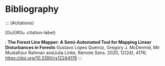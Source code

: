 # Bibliography

::: {#citations}

[Gu]{#Gu .citation-label}

:   **The Forest Line Mapper: A Semi-Automated Tool for Mapping Linear
    Disturbances in Forests** Gustavo Lopes Queiroz, Gregory J.
    McDermid, Mir Mustafizur Rahman andJulia Linke, Remote Sens. 2020,
    12(24), 4176; <https://doi.org/10.3390/rs12244176>
:::
